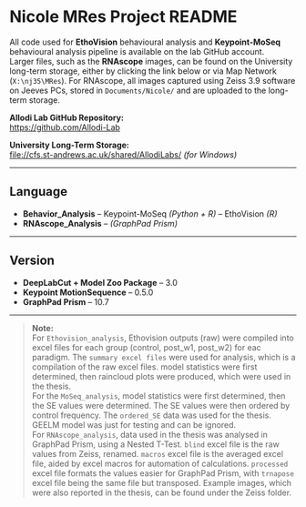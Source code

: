 
# Nicole MRes Project README

All code used for **EthoVision** behavioural analysis and **Keypoint-MoSeq** behavioural analysis pipeline is available on the lab GitHub account.  
Larger files, such as the **RNAscope** images, can be found on the University long-term storage, either by clicking the link below or via Map Network (`X:\nj35\MRes`). 
For RNAscope, all images captured using Zeiss 3.9 software on Jeeves PCs, stored in `Documents/Nicole/` and are uploaded to the long-term storage.

**Allodi Lab GitHub Repository:**  
https://github.com/Allodi-Lab

**University Long-Term Storage:**  
[file://cfs.st-andrews.ac.uk/shared/AllodiLabs/](file://cfs.st-andrews.ac.uk/shared/AllodiLabs/) *(for Windows)*

---

## Language

- **Behavior_Analysis** – Keypoint-MoSeq *(Python + R)* – EthoVision *(R)*
- **RNAscope_Analysis** – *(GraphPad Prism)*

---

## Version

- **DeepLabCut + Model Zoo Package** – 3.0  
- **Keypoint MotionSequence** – 0.5.0  
- **GraphPad Prism** – 10.7

---

> **Note:**  
> For `Ethovision_analysis`, Ethovision outputs (raw) were compiled into excel files for each group (control, post_w1, post_w2) for eac paradigm. The `summary excel files` were used for analysis, which is a compilation of the raw excel files. model statistics were first determined, then raincloud plots were produced, which were used in the thesis.  
> For the `MoSeq_analysis`, model statistics were first determined, then the SE values were determined. The SE values were then ordered by control frequency. The `ordered_SE` data was used for the thesis. GEELM model was just for testing and can be ignored.  
> For `RNAscope_analysis`, data used in the thesis was analysed in GraphPad Prism, using a Nested T-Test. `blind` excel file is the raw values from Zeiss, renamed. `macros` excel file is the averaged excel file, aided by excel macros for automation of calculations. `processed` excel file formats the values easier for GraphPad Prism, with `trnapose` excel file being the same file but transposed. Example images, which were also reported in the thesis, can be found under the Zeiss folder.

